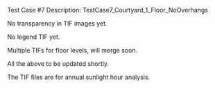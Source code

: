 Test Case #7 Description: TestCase7_Courtyard_1_Floor_NoOverhangs

No transparency in TIF images yet.

No legend TIF yet.

Multiple TIFs for floor levels, will merge soon.

All the above to be updated shortly.

The TIF files are for annual sunlight hour analysis.
